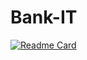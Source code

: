 # Bank-IT
[![Readme Card](https://github-readme-stats.vercel.app/api/pin/?username=ChristySegunto&repo=github-readme-stats)](https://github.com/ChristySegunto/Bank-IT)
